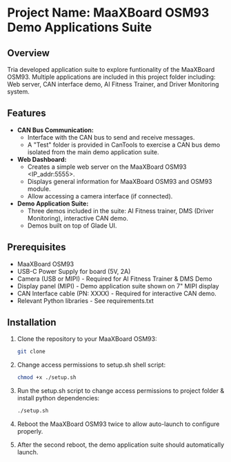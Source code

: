 # Project Name: MaaXBoard OSM93 Demo Applications Suite

## Overview
Tria developed application suite to explore funtionality of the MaaXBoard OSM93. Multiple applications are included in this project folder including: Web server, CAN interface demo, AI Fitness Trainer, and Driver Monitoring system. 

## Features
- **CAN Bus Communication:** 
    - Interface with the CAN bus to send and receive messages.
    - A "Test" folder is provided in CanTools to exercise a CAN bus demo isolated from the main demo application suite.
- **Web Dashboard:** 
    - Creates a simple web server on the MaaXBoard OSM93 <IP_addr:5555>.
    - Displays general information for MaaXBoard OSM93 and OSM93 module.
    - Allow accessing a camera interface (if connected).
- **Demo Application Suite:** 
    - Three demos included in the suite: AI Fitness trainer, DMS (Driver Monitoring), interactive CAN demo.
    - Demos built on top of Glade UI. 


## Prerequisites
- MaaXBoard OSM93
- USB-C Power Supply for board (5V, 2A)
- Camera (USB or MIPI) - Required for AI Fitness Trainer & DMS Demo
- Display panel (MIPI) - Demo application suite shown on 7" MIPI display
- CAN Interface cable (PN: XXXX) - Required for interactive CAN demo.
- Relevant Python libraries - See requirements.txt

## Installation
1. Clone the repository to your MaaXBoard OSM93:
    ```bash
    git clone 
    ```

2. Change access permissions to setup.sh shell script:
    ```bash
    chmod +x ./setup.sh
    ```

3. Run the setup.sh script to change access permissions to project folder & install python dependencies:
    ```bash
    ./setup.sh
    ```

3. Reboot the MaaXBoard OSM93 twice to allow auto-launch to configure properly. 

4. After the second reboot, the demo application suite should automatically launch. 